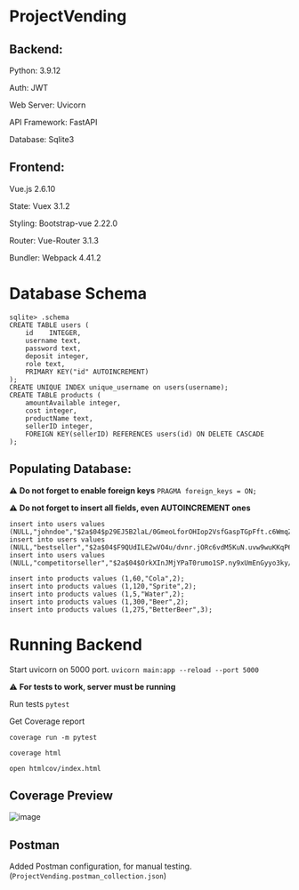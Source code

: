 # ProjectVending

## Backend:

Python: 3.9.12

Auth: JWT

Web Server: Uvicorn

API Framework: FastAPI

Database: Sqlite3


## Frontend:

Vue.js 2.6.10

State: Vuex 3.1.2

Styling: Bootstrap-vue 2.22.0

Router: Vue-Router 3.1.3

Bundler: Webpack 4.41.2


# Database Schema
```
sqlite> .schema
CREATE TABLE users (
    id    INTEGER,
    username text,
    password text,
    deposit integer,
    role text,
    PRIMARY KEY("id" AUTOINCREMENT)
);
CREATE UNIQUE INDEX unique_username on users(username);
CREATE TABLE products (
    amountAvailable integer,
    cost integer,
    productName text,
    sellerID integer,
    FOREIGN KEY(sellerID) REFERENCES users(id) ON DELETE CASCADE
);
```

## Populating Database:
:warning: **Do not forget to enable foreign keys** `PRAGMA foreign_keys = ON;`


:warning: **Do not forget to insert all fields, even AUTOINCREMENT ones**

```
insert into users values (NULL,"johndoe","$2a$04$p29EJ5B2laL/0GmeoLforOHIop2VsfGaspTGpFft.c6WmqZw/uWvq",0,"buyer");
insert into users values (NULL,"bestseller","$2a$04$F9QUdILE2wVO4u/dvnr.jORc6vdM5KuN.uvw9wuKKqP6pk2voS0im",0,"seller");
insert into users values (NULL,"competitorseller","$2a$04$OrkXInJMjYPaT0rumo1SP.ny9xUmEnGyyo3ky/uqUh6dyKm5yPqDO",0,"seller");

insert into products values (1,60,"Cola",2);
insert into products values (1,120,"Sprite",2);
insert into products values (1,5,"Water",2);
insert into products values (1,300,"Beer",2);
insert into products values (1,275,"BetterBeer",3);
```


# Running Backend

Start uvicorn on 5000 port.
 `uvicorn main:app --reload --port 5000`
 
 :warning: **For tests to work, server must be running**

 Run tests
 `pytest`
 
 Get Coverage report
 ```
 coverage run -m pytest
 
 coverage html
 
 open htmlcov/index.html
 ```
 
 ## Coverage Preview
![image](https://user-images.githubusercontent.com/39850379/175528633-5fde492d-2a30-4ba8-a207-a47f17cd76d0.png)

## Postman

Added Postman configuration, for manual testing. (`ProjectVending.postman_collection.json`)
